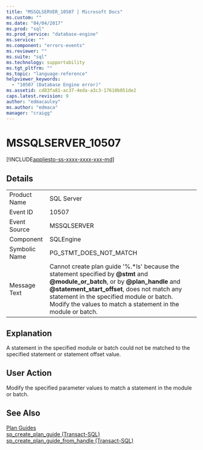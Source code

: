 ```yaml
---
title: "MSSQLSERVER_10507 | Microsoft Docs"
ms.custom: ""
ms.date: "04/04/2017"
ms.prod: "sql"
ms.prod_service: "database-engine"
ms.service: ""
ms.component: "errors-events"
ms.reviewer: ""
ms.suite: "sql"
ms.technology: supportability
ms.tgt_pltfrm: ""
ms.topic: "language-reference"
helpviewer_keywords: 
  - "10507 (Database Engine error)"
ms.assetid: cd83fa81-ac37-4eda-a3c3-17610b051de2
caps.latest.revision: 9
author: "edmacauley"
ms.author: "edmaca"
manager: "craigg"
---
```

# MSSQLSERVER_10507
[!INCLUDE[appliesto-ss-xxxx-xxxx-xxx-md](../../includes/appliesto-ss-xxxx-xxxx-xxx-md.md)]
  
## Details  
  
|||  
|-|-|  
|Product Name|SQL Server|  
|Event ID|10507|  
|Event Source|MSSQLSERVER|  
|Component|SQLEngine|  
|Symbolic Name|PG_STMT_DOES_NOT_MATCH|  
|Message Text|Cannot create plan guide '%.\*ls' because the statement specified by **@stmt** and **@module_or_batch**, or by **@plan_handle** and **@statement_start_offset**, does not match any statement in the specified module or batch. Modify the values to match a statement in the module or batch.|  
  
## Explanation  
A statement in the specified module or batch could not be matched to the specified statement or statement offset value.  
  
## User Action  
Modify the specified parameter values to match a statement in the module or batch.  
  
## See Also  
[Plan Guides](~/relational-databases/performance/plan-guides.md)  
[sp_create_plan_guide &#40;Transact-SQL&#41;](~/relational-databases/system-stored-procedures/sp-create-plan-guide-transact-sql.md)  
[sp_create_plan_guide_from_handle &#40;Transact-SQL&#41;](~/relational-databases/system-stored-procedures/sp-create-plan-guide-from-handle-transact-sql.md)  
  
